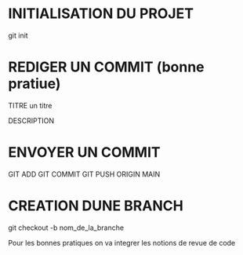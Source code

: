 # INITIALISATION DU PROJET 

git init 

# REDIGER UN COMMIT (bonne pratiue)

TITRE un titre

DESCRIPTION

# ENVOYER UN COMMIT

GIT ADD
GIT COMMIT
GIT PUSH ORIGIN MAIN

# CREATION DUNE BRANCH

git checkout -b nom_de_la_branche

Pour les bonnes pratiques on va integrer les notions de revue de code 